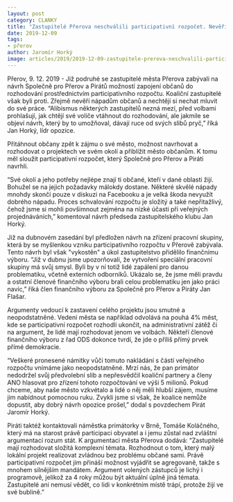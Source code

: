```yaml
---
layout: post
category: CLANKY
title: "Zastupitelé Přerova neschválili participativní rozpočet. Nevěří občanům?"
date: 2019-12-09
tags: 
- přerov
author: Jaromír Horký
image: articles/2019/2019-12-09-zastupitele-prerova-neschvalili-participativni-rozpocet-neveri-obcanum.jpg  #751x422 pixelu
---
```

Přerov, 9. 12. 2019 - Již podruhé se zastupitelé města Přerova zabývali na návrh Společně pro Přerov a Pirátů možností zapojení občanů do rozhodování prostřednictvím participativního rozpočtu. Koaliční zastupitelé však byli proti. Zřejmě nevěří nápadům občanů a nechtějí si nechat mluvit do své práce. “Alibismus některých zastupitelů nezná mezí, před volbami prohlašují, jak chtějí své voliče vtáhnout do rozhodování, ale jakmile se objeví návrh, který by to umožňoval, dávají ruce od svých slibů pryč,” říká Jan Horký, lídr opozice.

Přitáhnout občany zpět k zájmu o své město, možnost navrhovat a rozhodovat o projektech ve svém okolí a přiblížit město občanům. K tomu měl sloužit participativní rozpočet, který Společně pro Přerov a Piráti navrhli.

“Své okolí a jeho potřeby nejlépe znají ti občané, kteří v dané oblasti žijí. Bohužel se na jejich požadavky málokdy dostane. Některé skvělé nápady mnohdy skončí pouze v diskuzi na Facebooku a je velká škoda nevyužít dobrého nápadu. Proces schvalování rozpočtu je složitý a také nepřitažlivý, čehož jsme si mohli povšimnout zejména na nízké účasti při veřejných projednáváních,” komentoval návrh předseda zastupitelského klubu Jan Horký.

Již na dubnovém zasedání byl předložen návrh na zřízení pracovní skupiny, která by se myšlenkou vzniku participativního rozpočtu v Přerově zabývala. Tento návrh byl však "vykostěn" a úkol zastupitelstvo přidělilo finančnímu výboru. “Již v dubnu jsme upozorňovali, že vytvoření speciální pracovní skupiny má svůj smysl. Byli by v ní totiž lidé zapálení pro danou problematiku, včetně externích odborníků. Ukázalo se, že jsme měli pravdu a ostatní členové finančního výboru brali celou problematiku jen jako práci navíc,” říká člen finančního výboru za Společně pro Přerov a Piráty Jan Flašar.

Argumenty vedoucí k zastavení celého projektu jsou smutné a neopodstatněné. Vedení města se například odvolává na pouhá 4% měst, kde se participativní rozpočet rozhodli ukončit, na administrativní zátěž či na argument, že lidé mají rozhodovat jenom ve volbách. Někteří členové finančního výboru z řad ODS dokonce tvrdí, že jde o příliš přímý prvek přímé demokracie.

“Veškeré pronesené námitky vůči tomuto nakládání s částí veřejného rozpočtu vnímáme jako neopodstatněné. Mrzí nás, že pan primátor nedodržel svůj předvolební slib a nepřesvědčil koaliční partnery a členy ANO hlasovat pro zřízení tohoto rozpočtování ve výši 5 milionů. Pokud chceme, aby naše město vzkvétalo a lidé o něj měli hlubší zájem, musíme jim nabídnout pomocnou ruku. Zvykli jsme si však, že koalice nemůže dopustit, aby dobrý návrh opozice prošel,” dodal s povzdechem Pirát Jaromír Horký.

Piráti taktéž kontaktovali náměstka primátorky v Brně, Tomáše Koláčného, který má na starost právě participaci obyvatel a i jemu zůstal nad zvláštní argumentací rozum stát. K argumentaci města Přerova dodává: “Zastupitelé mají rozhodovat složitá komplexní témata. Rozhodnout o tom, který malý lokální projekt realizovat zvládnou bez problému občané sami. Právě participativní rozpočet jim přináší možnost vyjádřit se agregovaně, takže s mnohem silnějším mandátem. Argument volených zástupců je lichý i programově, jelikož za 4 roky můžou být aktuální úplně jiná témata. Zastupitelé ani nemusí vědět, co lidi v konkrétním místě trápí, protože žijí ve své bublině.”